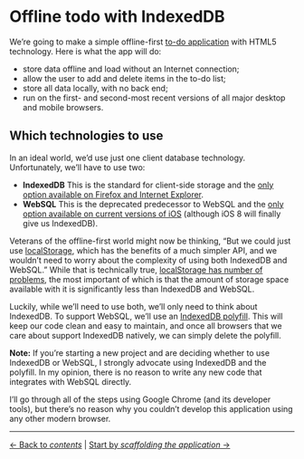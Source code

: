 # Offline todo with IndexedDB

We’re going to make a simple offline-first [to-do application](https://matthew-andrews.github.io/offline-todo/) with HTML5
technology.  Here is what the app will do:

- store data offline and load without an Internet connection;
- allow the user to add and delete items in the to-do list;
- store all data locally, with no back end;</li>
- run on the first- and second-most recent versions of all major desktop and mobile browsers.

## Which technologies to use

In an ideal world, we’d use just one client database technology. Unfortunately, we’ll have to use two:

- **IndexedDB** This is the standard for client-side storage and the [only option available on Firefox and Internet
Explorer](http://caniuse.com/indexeddb).
- **WebSQL** This is the deprecated predecessor to WebSQL and the [only option available on current versions of
iOS](http://caniuse.com/sql-storage) (although iOS 8 will finally give us IndexedDB).
</ul>

Veterans of the offline-first world might now be thinking, “But we could just use
[localStorage](http://caniuse.com/namevalue-storage), which has the benefits of a much simpler API, and we wouldn’t
need to worry about the complexity of using both IndexedDB and WebSQL.” While that is technically true,
[localStorage has number of problems](https://hacks.mozilla.org/2012/03/there-is-no-simple-solution-for-local-storage/),
the most important of which is that the amount of storage space available with it is significantly less than IndexedDB
and WebSQL.

Luckily, while we’ll need to use both, we’ll only need to think about IndexedDB. To support WebSQL, we’ll use an
[IndexedDB polyfill](https://github.com/axemclion/IndexedDBShim). This will keep our code clean and easy to maintain,
and once all browsers that we care about support IndexedDB natively, we can simply delete the polyfill.

**Note:** If you’re starting a new project and are deciding whether to use IndexedDB or WebSQL, I strongly advocate
using IndexedDB and the polyfill. In my opinion, there is no reason to write any new code that integrates with WebSQL
directly.

I’ll go through all of the steps using Google Chrome (and its developer tools), but there’s no reason why you couldn’t
develop this application using any other modern browser.

---

[← Back to *contents*](https://github.com/matthew-andrews/workshop-making-it-work-offline) | [Start by *scaffolding the application* →](./01-scaffolding)
